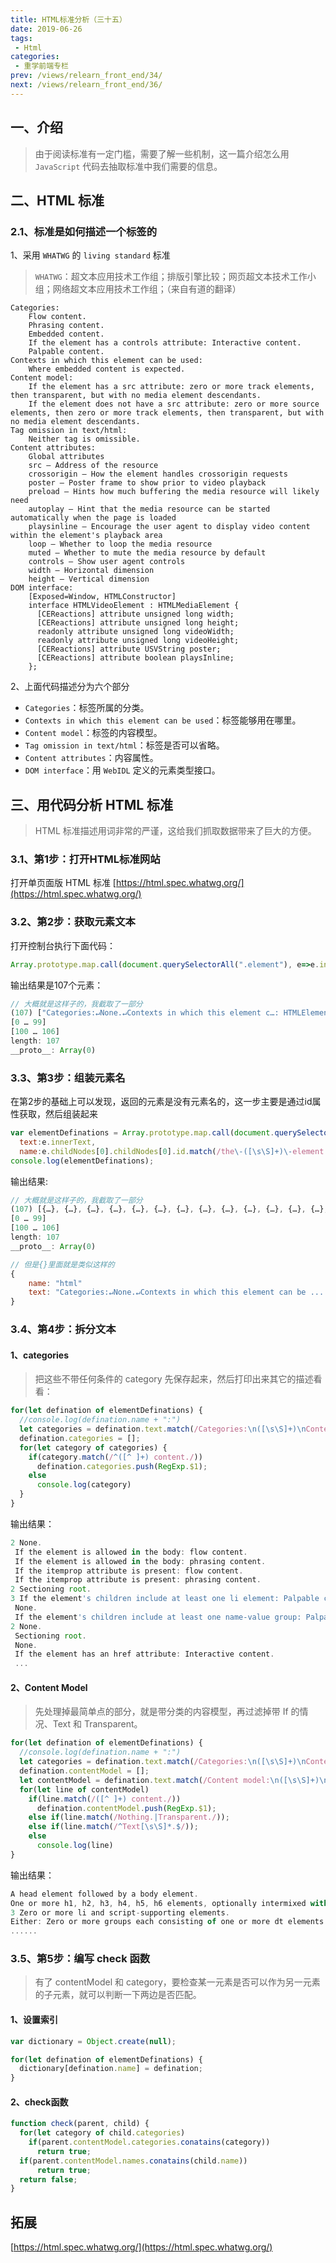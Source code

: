 ```yaml
---
title: HTML标准分析（三十五）
date: 2019-06-26
tags:
 - Html
categories:
 - 重学前端专栏
prev: /views/relearn_front_end/34/
next: /views/relearn_front_end/36/
---
```


## 一、介绍

> 由于阅读标准有一定门槛，需要了解一些机制，这一篇介绍怎么用 `JavaScript` 代码去抽取标准中我们需要的信息。

## 二、HTML 标准

### 2.1、标准是如何描述一个标签的

1、采用 `WHATWG` 的 `living standard` 标准

> `WHATWG`：超文本应用技术工作组；排版引擎比较；网页超文本技术工作小组；网络超文本应用技术工作组；（来自有道的翻译）

```
Categories:
    Flow content.
    Phrasing content.
    Embedded content.
    If the element has a controls attribute: Interactive content.
    Palpable content.
Contexts in which this element can be used:
    Where embedded content is expected.
Content model:
    If the element has a src attribute: zero or more track elements, then transparent, but with no media element descendants.
    If the element does not have a src attribute: zero or more source elements, then zero or more track elements, then transparent, but with no media element descendants.
Tag omission in text/html:
    Neither tag is omissible.
Content attributes:
    Global attributes
    src — Address of the resource
    crossorigin — How the element handles crossorigin requests
    poster — Poster frame to show prior to video playback
    preload — Hints how much buffering the media resource will likely need
    autoplay — Hint that the media resource can be started automatically when the page is loaded
    playsinline — Encourage the user agent to display video content within the element's playback area
    loop — Whether to loop the media resource
    muted — Whether to mute the media resource by default
    controls — Show user agent controls
    width — Horizontal dimension
    height — Vertical dimension
DOM interface:
    [Exposed=Window, HTMLConstructor]
    interface HTMLVideoElement : HTMLMediaElement {
      [CEReactions] attribute unsigned long width;
      [CEReactions] attribute unsigned long height;
      readonly attribute unsigned long videoWidth;
      readonly attribute unsigned long videoHeight;
      [CEReactions] attribute USVString poster;
      [CEReactions] attribute boolean playsInline;
    };
```

2、上面代码描述分为六个部分

- `Categories`：标签所属的分类。
- `Contexts in which this element can be used`：标签能够用在哪里。
- `Content model`：标签的内容模型。
- `Tag omission in text/html`：标签是否可以省略。
- `Content attributes`：内容属性。
- `DOM interface`：用 `WebIDL` 定义的元素类型接口。

## 三、用代码分析 HTML 标准

> HTML 标准描述用词非常的严谨，这给我们抓取数据带来了巨大的方便。

### 3.1、第1步：打开HTML标准网站

打开单页面版 HTML 标准 [https://html.spec.whatwg.org/](https://html.spec.whatwg.org/)

### 3.2、第2步：获取元素文本

打开控制台执行下面代码：

```js
Array.prototype.map.call(document.querySelectorAll(".element"), e=>e.innerText);
```

输出结果是107个元素：

```js
// 大概就是这样子的，我截取了一部分
(107) ["Categories:↵None.↵Contexts in which this element c…: HTMLElement {↵  // also has obsolete members↵};", "Categories:↵None.↵Contexts in which this element c…ctor]↵interface HTMLHeadElement : HTMLElement {};", "Categories:↵Metadata content.↵Contexts in which th…nt {↵  [CEReactions] attribute DOMString text;↵};", …]
[0 … 99]
[100 … 106]
length: 107
__proto__: Array(0)
```

### 3.3、第3步：组装元素名

在第2步的基础上可以发现，返回的元素是没有元素名的，这一步主要是通过id属性获取，然后组装起来

```js
var elementDefinations = Array.prototype.map.call(document.querySelectorAll(".element"), e => ({
  text:e.innerText,
  name:e.childNodes[0].childNodes[0].id.match(/the\-([\s\S]+)\-element:/)?RegExp.$1:null}));
console.log(elementDefinations);
```

输出结果:

```js
// 大概就是这样子的，我截取了一部分
(107) [{…}, {…}, {…}, {…}, {…}, {…}, {…}, {…}, {…}, {…}, {…}, {…}, {…}, {…}, {…}, {…}, {…}, {…}, {…}, {…}, {…}, {…}, {…}, …]
[0 … 99]
[100 … 106]
length: 107
__proto__: Array(0)

// 但是{}里面就是类似这样的
{
    name: "html"
    text: "Categories:↵None.↵Contexts in which this element can be ....."
}
```

### 3.4、第4步：拆分文本

#### 1、categories

> 把这些不带任何条件的 category 先保存起来，然后打印出来其它的描述看看：

```js
for(let defination of elementDefinations) {
  //console.log(defination.name + ":")
  let categories = defination.text.match(/Categories:\n([\s\S]+)\nContexts in which this element can be used:/)[1].split("\n");
  defination.categories = [];
  for(let category of categories) {
    if(category.match(/^([^ ]+) content./))
      defination.categories.push(RegExp.$1);
    else
      console.log(category)  
  }
}
```

输出结果：

```js
2 None.
 If the element is allowed in the body: flow content.
 If the element is allowed in the body: phrasing content.
 If the itemprop attribute is present: flow content.
 If the itemprop attribute is present: phrasing content.
2 Sectioning root.
3 If the element's children include at least one li element: Palpable content.
 None.
 If the element's children include at least one name-value group: Palpable content.
2 None.
 Sectioning root.
 None.
 If the element has an href attribute: Interactive content.
 ...
```

#### 2、Content Model

> 先处理掉最简单点的部分，就是带分类的内容模型，再过滤掉带 If 的情况、Text 和 Transparent。

```js
for(let defination of elementDefinations) {
  //console.log(defination.name + ":")
  let categories = defination.text.match(/Categories:\n([\s\S]+)\nContexts in which this element can be used:/)[1].split("\n");
  defination.contentModel = [];
  let contentModel = defination.text.match(/Content model:\n([\s\S]+)\nTag omission in text\/html:/)[1].split("\n");
  for(let line of contentModel)
    if(line.match(/([^ ]+) content./))
      defination.contentModel.push(RegExp.$1);
    else if(line.match(/Nothing.|Transparent./));
    else if(line.match(/^Text[\s\S]*.$/));
    else
      console.log(line)
}
```

输出结果：

```js
A head element followed by a body element.
One or more h1, h2, h3, h4, h5, h6 elements, optionally intermixed with script-supporting elements.
3 Zero or more li and script-supporting elements.
Either: Zero or more groups each consisting of one or more dt elements followed by one or more dd elements, optionally intermixed with script-supporting elements.
......
```

### 3.5、第5步：编写 check 函数

> 有了 contentModel 和 category，要检查某一元素是否可以作为另一元素的子元素，就可以判断一下两边是否匹配。

#### 1、设置索引

```js
var dictionary = Object.create(null);

for(let defination of elementDefinations) {
  dictionary[defination.name] = defination;
}
```

#### 2、check函数

```js
function check(parent, child) {
  for(let category of child.categories)
    if(parent.contentModel.categories.conatains(category))
      return true;
  if(parent.contentModel.names.conatains(child.name))
      return true;
  return false;
}
```

## 拓展

[https://html.spec.whatwg.org/](https://html.spec.whatwg.org/)